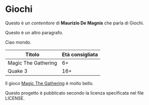 # Giochi

Questo è un _contenitore_ di __Maurizio De Magnis__ che parla di Giochi.

Questo è un altro paragrafo.

Ciao mondo.

| Titolo | Età consigliata |
|--------|-----------------|
| Magic The Gathering | 6+ |
| Quake 3 | 16+ |

Il gioco [Magic The Gathering](http://magic.wizards.com/en) è molto bello.

Questo progetto è pubblicato secondo la licenza specificata nel file LICENSE.
